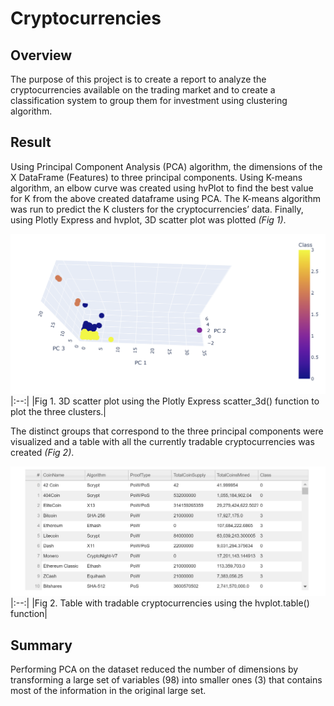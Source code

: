 # Cryptocurrencies
## Overview 
The purpose of this project is to create a report to analyze the cryptocurrencies available on the trading market and to create a classification system to group them for investment using clustering algorithm.

## Result
Using Principal Component Analysis (PCA) algorithm, the dimensions of the X DataFrame (Features) to three principal components. Using K-means algorithm, an elbow curve was created using hvPlot to find the best value for K from the above created dataframe using PCA. The K-means algorithm was run to predict the K clusters for the cryptocurrencies’ data. Finally, using Plotly Express and hvplot, 3D scatter plot was plotted *(Fig 1)*.

![3dplot](https://github.com/chinzjay/Cryptocurrencies/blob/main/3dplot.PNG)
|:--:|
|Fig 1. 3D scatter plot using the Plotly Express scatter_3d() function to plot the three clusters.|

The distinct groups that correspond to the three principal components were visualized and a table with all the currently tradable cryptocurrencies was created *(Fig 2)*.

![cryptocurrency_table](https://github.com/chinzjay/Cryptocurrencies/blob/main/cryptocurrency_table.PNG)
|:--:|
|Fig 2. Table with tradable cryptocurrencies using the hvplot.table() function|

## Summary
Performing PCA on the dataset reduced the number of dimensions by transforming a large set of variables (98) into smaller ones (3) that contains most of the information in the original large set. 
